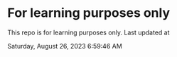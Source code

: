 # For learning purposes only
This repo is for learning purposes only.
Last updated at

Saturday, August 26, 2023 6:59:46 AM

